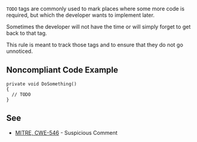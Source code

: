 `TODO` tags are commonly used to mark places where some more code is required, but which the developer wants to implement later.
 
Sometimes the developer will not have the time or will simply forget to get back to that tag.
 
This rule is meant to track those tags and to ensure that they do not go unnoticed.
 
## Noncompliant Code Example

    private void DoSomething()
    {
      // TODO
    }

## See
 
- [MITRE, CWE-546](https://cwe.mitre.org/data/definitions/546) - Suspicious Comment